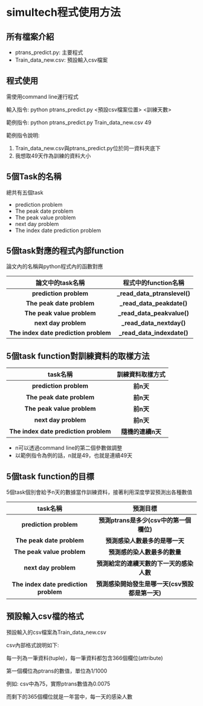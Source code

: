 # simultech程式使用方法

## 所有檔案介紹
- ptrans_predict.py: 主要程式
- Train_data_new.csv: 預設輸入csv檔案

## 程式使用
需使用command line運行程式

輸入指令: python ptrans_predict.py <預設csv檔案位置> <訓練天數>

範例指令: python ptrans_predict.py Train_data_new.csv 49

範例指令說明: 
1. Train_data_new.csv與ptrans_predict.py位於同一資料夾底下
1. 我想取49天作為訓練的資料大小


## 5個Task的名稱
總共有五個task
- prediction problem
- The peak date problem
- The peak value problem
- next day problem
- The index date prediction problem

## 5個task對應的程式內部function
論文內的名稱與python程式內的函數對應

|論文中的task名稱|程式中的function名稱|
|:------------:|:----------------:|
|<span class="text-nowrap"> **prediction problem**</span>|<span class="text-nowrap"> **_read_data_ptranslevel()**</span>|
|<span class="text-nowrap"> **The peak date problem**</span>|<span class="text-nowrap"> **_read_data_peakdate()**</span>|
|<span class="text-nowrap"> **The peak value problem**</span>|<span class="text-nowrap"> **_read_data_peakvalue()**</span>|
|<span class="text-nowrap"> **next day problem**</span>|<span class="text-nowrap"> **_read_data_nextday()**</span>|
|<span class="text-nowrap"> **The index date prediction problem**</span>|<span class="text-nowrap"> **_read_data_indexdate()**</span>|

## 5個task function對訓練資料的取樣方法
|task名稱|訓練資料取樣方式|
|:------------:|:----------------:|
|<span class="text-nowrap"> **prediction problem**</span>|<span class="text-nowrap"> **前n天**</span>|
|<span class="text-nowrap"> **The peak date problem**</span>|<span class="text-nowrap"> **前n天**</span>|
|<span class="text-nowrap"> **The peak value problem**</span>|<span class="text-nowrap"> **前n天**</span>|
|<span class="text-nowrap"> **next day problem**</span>|<span class="text-nowrap"> **前n天**</span>|
|<span class="text-nowrap"> **The index date prediction problem**</span>|<span class="text-nowrap"> **隨機的連續n天**</span>|

* n可以透過command line的第二個參數做調整
* 以範例指令為例的話，n就是49，也就是連續49天

## 5個task function的目標
5個task個別會給予n天的數據當作訓練資料，接著利用深度學習預測出各種數值

|task名稱|預測目標|
|:------------:|:----------------:|
|<span class="text-nowrap"> **prediction problem**</span>|<span class="text-nowrap"> **預測ptrans是多少(csv中的第一個欄位)**</span>|
|<span class="text-nowrap"> **The peak date problem**</span>|<span class="text-nowrap"> **預測感染人數最多的是哪一天**</span>|
|<span class="text-nowrap"> **The peak value problem**</span>|<span class="text-nowrap"> **預測感的染人數最多的數量**</span>|
|<span class="text-nowrap"> **next day problem**</span>|<span class="text-nowrap"> **預測給定的連續天數的下一天的感染人數**</span>|
|<span class="text-nowrap"> **The index date prediction problem**</span>|<span class="text-nowrap"> **預測感染開始發生是哪一天(csv預設都是第一天)**</span>|

## 預設輸入csv檔的格式
預設輸入的csv檔案為Train_data_new.csv

csv內部格式說明如下: 

每一列為一筆資料(tuple)，每一筆資料都包含366個欄位(attribute)

第一個欄位為ptrans的數值，單位為1/1000

例如: csv中為75，實際ptrans數值為0.0075

而剩下的365個欄位就是一年當中，每一天的感染人數





